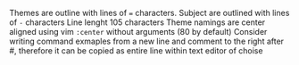 Themes are outline with lines of `=` characters.
Subject are outlined with lines of `-` characters
Line lenght 105 characters
Theme namings are center aligned using vim `:center` without arguments (80 by default)
Consider writing command exmaples from a new line and comment to the right after #, therefore it can be
copied as entire line within text editor of choise


